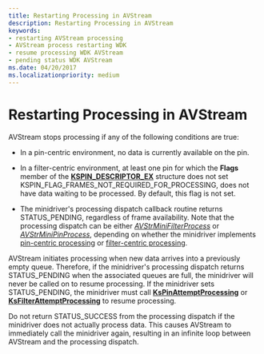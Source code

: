 ```yaml
---
title: Restarting Processing in AVStream
description: Restarting Processing in AVStream
keywords:
- restarting AVStream processing
- AVStream process restarting WDK
- resume processing WDK AVStream
- pending status WDK AVStream
ms.date: 04/20/2017
ms.localizationpriority: medium
---
```


# Restarting Processing in AVStream





AVStream stops processing if any of the following conditions are true:

-   In a pin-centric environment, no data is currently available on the pin.

-   In a filter-centric environment, at least one pin for which the **Flags** member of the [**KSPIN\_DESCRIPTOR\_EX**](/windows-hardware/drivers/ddi/ks/ns-ks-_kspin_descriptor_ex) structure does not set KSPIN\_FLAG\_FRAMES\_NOT\_REQUIRED\_FOR\_PROCESSING, does not have data waiting to be processed. By default, this flag is not set.

-   The minidriver's processing dispatch callback routine returns STATUS\_PENDING, regardless of frame availability. Note that the processing dispatch can be either [*AVStrMiniFilterProcess*](/windows-hardware/drivers/ddi/ks/nc-ks-pfnksfilterprocess) or [*AVStrMiniPinProcess*](/windows-hardware/drivers/ddi/ks/nc-ks-pfnkspin), depending on whether the minidriver implements [pin-centric processing](pin-centric-processing.md) or [filter-centric processing](filter-centric-processing.md).

AVStream initiates processing when new data arrives into a previously empty queue. Therefore, if the minidriver's processing dispatch returns STATUS\_PENDING when the associated queues are full, the minidriver will never be called on to resume processing. If the minidriver sets STATUS\_PENDING, the minidriver must call [**KsPinAttemptProcessing**](/windows-hardware/drivers/ddi/ks/nf-ks-kspinattemptprocessing) or [**KsFilterAttemptProcessing**](/windows-hardware/drivers/ddi/ks/nf-ks-ksfilterattemptprocessing) to resume processing.

Do not return STATUS\_SUCCESS from the processing dispatch if the minidriver does not actually process data. This causes AVStream to immediately call the minidriver again, resulting in an infinite loop between AVStream and the processing dispatch.

 

